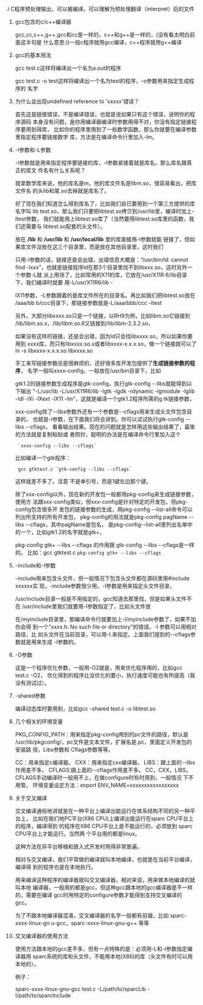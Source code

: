 .i
    C程序预处理输出，可以被编译。可以理解为预处理翻译（interpret）后的文件



1. gcc包含的c/c++编译器

    gcc,cc,c++,g++,gcc和cc是一样的，c++和g++是一样的，(没有看太明白前面这半句是
    什么意思:))一般c程序就用gcc编译，c++程序就用g++编译

2. gcc的基本用法

    gcc test.c这样将编译出一个名为a.out的程序

    gcc test.c -o test这样将编译出一个名为test的程序，-o参数用来指定生成程序的
    名字

3. 为什么会出现undefined reference to 'xxxxx'错误？

    首先这是链接错误，不是编译错误，也就是说如果只有这个错误，说明你的程序源码
    本身没有问题，是你用编译器编译时参数用得不对，你没有指定链接程序要用到得库，
    比如你的程序里用到了一些数学函数，那么你就要在编译参数里指定程序要链接数学
    库，方法是在编译命令行里加入-lm。

4. -l参数和-L参数

    -l参数就是用来指定程序要链接的库，-l参数紧接着就是库名，那么库名跟真正的库文
    件名有什么关系呢？

    就拿数学库来说，他的库名是m，他的库文件名是libm.so，很容易看出，把库文件名
    的头lib和尾.so去掉就是库名了。

    好了现在我们知道怎么得到库名了，比如我们自已要用到一个第三方提供的库名字叫
    lib test.so，那么我们只要把libtest.so拷贝到/usr/lib里，编译时加上-ltest参数，
    我们就能用上libtest.so库了（当然要用libtest.so库里的函数，我们还需要与
    libtest.so配套的头文件）。

    放在 **/lib** 和 **/usr/lib** 和 **/usr/local/lib** 里的库直接用-l参数就能
    链接了，但如果库文件没放在这三个目录里，而是放在其他目录里，这时我们

    只用-l参数的话，链接还是会出错，出错信息大概是：“/usr/bin/ld: cannot find
    -lxxx”，也就是链接程序ld在那3个目录里找不到libxxx.so，这时另外一个参数-L就
    派上用场了，比如常用的X11的库，它放在/usr/X11R 6/lib目录下，我们编译时就要
    用-L/usr/X11R6/lib -

    lX11参数，-L参数跟着的是库文件所在的目录名。再比如我们把libtest.so放在
    /aaa/bb b/ccc目录下，那链接参数就是-L/aaa/bbb/ccc -ltest

    另外，大部分libxxxx.so只是一个链接，以RH9为例，比如libm.so它链接到
    /lib/libm.so.x，/lib/libm.so.6又链接到/lib/libm-2.3.2.so，

    如果没有这样的链接，还是会出错，因为ld只会找libxxxx.so，所以如果你要用到
    xxxx库，而只有libxxxx.so.x或者libxxxx-x.x.x.so，做一个链接就可以了ln -s
    libxxxx-x.x.x.so libxxxx.so

    手工来写链接参数总是很麻烦的，还好很多库开发包提供了**生成链接参数的程序**，
    名字一般叫xxxx-config，一般放在/usr/bin目录下，比如

    gtk1.2的链接参数生成程序是gtk-config，执行gtk-config --libs就能得到以下输出
    "-L/usr/lib -L/usr/X11R6/lib -lgtk -lgdk -rdynamic -lgmodule -lglib -ldl
    -lXi -lXext -lX11 -lm"，这就是编译一个gtk1.2程序所需的g tk链接参数，

    xxx-config除了--libs参数外还有一个参数是--cflags用来生成头文件包含目录的，
    也就是-I参数，在下面我们将会讲到。你可以试试执行gtk-config --libs --cflags，
    看看输出结果。现在的问题就是怎样用这些输出结果了，最笨的方法就是复制粘贴或
    者照抄，聪明的办法是在编译命令行里加入这个

        `xxxx-config --libs --cflags`

    比如编译一个gtk程序：

        gcc gtktest.c `gtk-config --libs --cflags`

    这样就差不多了。注意`不是单引号，而是1键左边那个键。

    除了xxx-config以外，现在新的开发包一般都用pkg-config来生成链接参数，使用方
    法跟xxx-config类似，但xxx-config是针对特定的开发包，但pkg-config包含很多开
    发包的链接参数的生成，用pkg-config --list-all命令可以列出所支持的所有开发包，
    pkg-config的用法就是pkg-config pagName --libs --cflags，其中pagName是包名，
    是pkg-config--list-all里列出名单中的一个，比如gtk1.2的名字就是gtk+，

    pkg-config gtk+ --libs --cflags 的作用跟 gtk-config --libs --cflags是一样的。
    比如：gcc gtktest.c `pkg-config gtk+ --libs --cflags`



5. -include和-I参数

    -include用来包含头文件，但一般情况下包含头文件都在源码里用#include xxxxxx实
    现，-include参数很少用。-I参数是用来指定头文件目录，

    /usr/include目录一般是不用指定的，gcc知道去那里找，但是如果头文件不在
    /usr/include里我们就要用-I参数指定了，比如头文件放

    在/myinclude目录里，那编译命令行就要加上-I/myinclude参数了，如果不加你会得
    到一个"xxxx.h: No such file or directory"的错误。-I 参数可以用相对路径，比
    如头文件在当前目录，可以用-I.来指定。上面我们提到的--cflags参数就是用来生成
    -I参数的。

6. -O参数

    这是一个程序优化参数，一般用-O2就是，用来优化程序用的，比如gcc test.c -O2，
    优化得到的程序比没优化的要小，执行速度可能也有所提高（我没有测试过）。

7. -shared参数

    编译动态库时要用到，比如gcc -shared test.c -o libtest.so


8. 几个相关的环境变量

    PKG_CONFIG_PATH：用来指定pkg-config用到的pc文件的路径，默认是
    /usr/lib/pkgconfig/，pc文件是文本文件，扩展名是.pc，里面定义开发包的安装路
    径，Libs参数和 Cflags参数等等。

    CC：用来指定c编译器。
    CXX：用来指定cxx编译器。
    LIBS：跟上面的--libs作用差不多。
    CFLAGS:跟上面的--cflags作用差不多。
    CC，CXX，LIBS，CFLAGS手动编译时一般用不上，在做configure时有时用到，一般情况
    下不用管。
    环境变量设定方法：export ENV_NAME=xxxxxxxxxxxxxxxxx

9. 关于交叉编译

    交叉编译通俗地讲就是在一种平台上编译出能运行在体系结构不同的另一种平台上，
    比如在我们地PC平台(X86 CPU)上编译出能运行在sparc CPU平台上的程序，编译得到
    的程序在X86 CPU平台上是不能运行的，必须放到 sparc CPU平台上才能运行。当然两
    个平台用的都是linux。

    这种方法在异平台移植和嵌入式开发时用得非常普遍。

    相对与交叉编译，我们平常做的编译就叫本地编译，也就是在当前平台编译，编译得
    到的程序也是在本地执行。

    用来编译这种程序的编译器就叫交叉编译器，相对来说，用来做本地编译的就叫本地
    编译器，一般用的都是gcc，但这种gcc跟本地的gcc编译器是不一样的，需要在编译
    gcc时用特定的configure参数才能得到支持交叉编译的gcc。

    为了不跟本地编译器混淆，交叉编译器的名字一般都有前缀，比如
    sparc-xxxx-linux-gn u-gcc，sparc-xxxx-linux-gnu-g++ 等等

10. 交叉编译器的使用方法

    使用方法跟本地的gcc差不多，但有一点特殊的是：必须用-L和-I参数指定编译器用
    sparc系统的库和头文件，不能用本地(X86)的库（头文件有时可以用本地的）。

    例子：

    sparc-xxxx-linux-gnu-gcc test.c -L/path/to/sparcLib -I/path/to/sparcInclude
    
